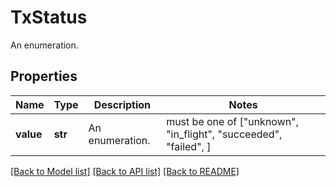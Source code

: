 # TxStatus

An enumeration.

## Properties
Name | Type | Description | Notes
------------ | ------------- | ------------- | -------------
**value** | **str** | An enumeration. |  must be one of ["unknown", "in_flight", "succeeded", "failed", ]

[[Back to Model list]](../README.md#documentation-for-models) [[Back to API list]](../README.md#documentation-for-api-endpoints) [[Back to README]](../README.md)


